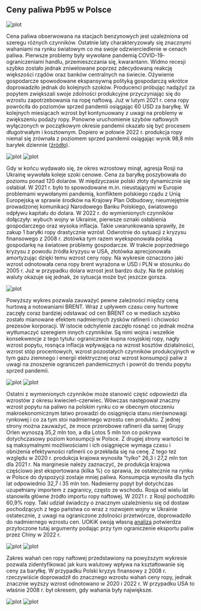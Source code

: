 ## Ceny paliwa Pb95 w Polsce
![plot](https://github.com/vosbrucke/Polish_Gas_station_prices/blob/main/Plots/Brent_USD_PLN.png "Relative growth of Brent oil price in PLN and USD")

  Cena paliwa obserwowana na stacjach benzynowych jest uzależniona od szeregu różnych czynników. Ostatnie laty charakteryzowały się znacznymi wahaniami na rynku światowym co ma swoje odzwierciedlenie w cenach paliwa. Pierwsze problemy były wywołane pandemią COVID-19- ograniczeniami handlu, przemieszczania się, kwarantann. Widmo recesji szybko zostało jednak zniwelowane poprzez zdecydowaną reakcję większości rządów oraz banków centralnych na świecie. Ożywienie gospodarcze spowodowane ekspansywną polityką gospodarczą wkrótce doprowadziło jednak do kolejnych szoków. Producenci próbując nadążyć za popytem zwiększali swoje zdolności produkcyjne przyczyniając się do wzrostu zapotrzebowania na ropę naftową. Już w lutym 2021 r. cena ropy powróciła do poziomów sprzed pandemii osiągając 60 USD za baryłkę. W kolejnych miesiącach wzrost był kontynuowany z uwagi na problemy w zwiększeniu podaży ropy. Ponowne uruchomienie szybów naftowych wyłączonych w początkowym okresie pandemii okazało się być procesem długotrwałym i kosztownym. Dopiero w połowie 2022 r. produkcja ropy niemal się zrównała z poziomem sprzed pandemii osiągając wynik 98,8 mln baryłek dziennie 
([źródło](https://www.eia.gov/outlooks/steo/report/global_oil.php)).

![plot](https://github.com/vosbrucke/Polish_Gas_station_prices/blob/main/Plots/Rozstęp_i_mediana_w_PLN.png "Range and median Brent oil price in PLN")
![plot](https://github.com/vosbrucke/Polish_Gas_station_prices/blob/main/Plots/Rozstęp_i_mediana_w_USD.png "Range and median Brent oil price in USD")

  Gdy w końcu wydawało się, że okres wzrostowy minął, agresja Rosji na Ukrainę wywołała koleje szoki cenowe. Cena za baryłkę poszybowała do poziomu ponad 120 dolarów. W międzyczasie polski złoty dynamicznie się osłabiał. W 2021 r. było to spowodowane m.in. nieustającymi w Europie problemami wywołanymi pandemią, konfliktem polskiego rządu z Unią Europejską w sprawie środków na Krajowy Plan Odbudowy, nieumiejętnie prowadzonej komunikacji Narodowego Banku Polskiego, światowego odpływu kapitału do dolara. W 2022 r. do wymienionych czynników dołączyły: wybuch wojny w Ukrainie, pierwsze oznaki osłabienia gospodarczego oraz wysoka inflacja. Takie uwarunkowania sprawiły, że zakup 1 baryłki ropy drastycznie wzrósł. Odwrotnie do sytuacji z kryzysu finansowego z 2008 r. złotówka tym razem wyeksponowała polską gospodarkę na światowe problemy gospodarcze. W trakcie poprzedniego kryzysu z powodu źródła kryzysu w USA, złotówka aprecjonowała amortyzując dzięki temu wzrost ceny ropy. Na wykresie oznaczono jaki wzrost odnotowała cena ropy brent wyrażona w USD i PLN w stosunku do 2005 r. Już w przypadku dolara wzrost jest bardzo duży. Na tle polskiej waluty okazuje się jednak, że sytuacja może być jeszcze gorsza.

![plot](https://github.com/vosbrucke/Polish_Gas_station_prices/blob/main/Plots/Wholesale_vs_brent_price.png "Wholesale vs Brent price")

  Powyższy wykres pozwala zauważyć pewne zależności między ceną hurtową a notowaniami BRENT. Wraz z upływem czasu ceny hurtowe zaczęły coraz bardziej odstawać od cen BRENT co w mediach szybko zostało mianowane efektem nadmiernych zysków rafinerii i chciwości prezesów korporacji. W istocie odchylenie zaczęło rosnąć co jednak można wytłumaczyć szeregiem innych czynników. Są nimi wojna i wszelkie konsekwencje z tego tytułu: ograniczenie kupna rosyjskiej ropy, nagły wzrost popytu, rosnąca inflacja wpływająca na wzrost kosztów działalności, wzrost stóp procentowych, wzrost pozostałych czynników produkcyjnych w tym gazu ziemnego i energii elektrycznej oraz wzrost konsumpcji paliw z uwagi na znoszenie ograniczeń pandemicznych i powrót do trendu popytu sprzed pandemii. 

![plot](https://github.com/vosbrucke/Polish_Gas_station_prices/blob/main/Plots/Czynniki_cenotwórcze_Pb95.png "Share of price factors")
![plot](https://github.com/vosbrucke/Polish_Gas_station_prices/blob/main/Plots/Model_vs_actual_price.png "Price factors")

  Ostatni z wymienionych czynników może stanowić część odpowiedzi dla wzrostów z okresu kwiecień-czerwiec. Wówczas następował znaczny wzrost popytu na paliwo na polskim rynku co w obecnym otoczeniu makroekonomicznym łatwo prowadzi do osiągnięcia stanu nierównowagi rynkowej i co za tym stoi nadmiernego wzrostu cen produktu. Z jednej strony można zauważyć, że moce przerobowe rafinerii dla samej Grupy Orlen wynoszą 35,2 mln ton, a dla Lotos 5 mln ton co pokrywa dotychczasowy poziom konsumpcji w Polsce. Z drugiej strony wartości te są maksymalnymi możliwościami i ich osiągnięcie wymaga czasu i obniżenia efektywności rafinerii co przekłada się na cenę. Z tego też względu w 2020 r. produkcja krajowa wynosiła "tylko" 26,3 i 27,2 mln ton dla 2021 r. Na marginesie należy zaznaczyć, że produkcja krajowa częściowo jest eksportowana (kilka %) co sprawia, że ostatecznie na rynku w Polsce do dyspozycji zostaje mniej paliwa. Konsumpcja wynosiła dla tych lat odpowiednio 32,7 i 35 mln ton. Nadmierny popyt był dotychczas uzupełniany importem z zagranicy, często ze wschodu. Rosja od wielu lat stanowiła główne źródło importu ropy naftowej. W 2021 r. z Rosji pochodziło 60,9% ropy. Taki udział świadczy o znacznym uzależnieniu się od dostaw pochodzących z tego państwa co wraz z rozwojem wojny w Ukrainie ostatecznie, z uwagi na ograniczone zdolności przetwórcze, doprowadziło do nadmiernego wzrostu cen. UOKiK swoją własną [analizą](https://uokik.gov.pl/aktualnosci.php?news_id=18755) potwierdza przytoczone tutaj argumenty podając przy tym ograniczenie eksportu paliw przez Chiny w 2022 r. 


![plot](https://github.com/vosbrucke/Polish_Gas_station_prices/blob/main/Plots/Rozstęp_w_PLN.png "Range in PLN")
![plot](https://github.com/vosbrucke/Polish_Gas_station_prices/blob/main/Plots/Rozstęp_w_USD.png "Range in USD")

  Zakres wahań cen ropy naftowej przedstawiony na powyższym wykresie pozwala zidentyfikować jak kurs walutowy wpływa na kształtowanie się ceny za baryłkę. W przypadku Polski kryzys finansowy z 2008 r. rzeczywiście doprowadził do znacznego wzrostu wahań ceny ropy, jednak znacznie wyższy wzrost odnotowano w 2020 i 2022 r. W przypadku USA to właśnie 2008 r. był okresem, gdy wahania były największe.

![plot](https://github.com/vosbrucke/Polish_Gas_station_prices/blob/main/Plots/Boxplot_PLN.png "Boxplot of Brent oil prices in PLN")
![plot](https://github.com/vosbrucke/Polish_Gas_station_prices/blob/main/Plots/Boxplot_USD.png "Boxplot of Brent oil prices in USD")
